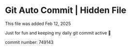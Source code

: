 # Git Auto Commit | Hidden File

This file was added Feb 12, 2025

Just for fun and keeping my daily git commit active 🤪

commit number: 749143

